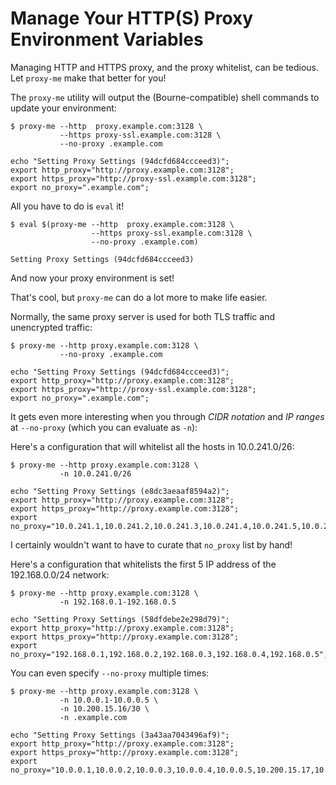 Manage Your HTTP(S) Proxy Environment Variables
===============================================

Managing HTTP and HTTPS proxy, and the proxy whitelist, can be
tedious.  Let `proxy-me` make that better for you!

The `proxy-me` utility will output the (Bourne-compatible) shell
commands to update your environment:

```
$ proxy-me --http  proxy.example.com:3128 \
           --https proxy-ssl.example.com:3128 \
           --no-proxy .example.com

echo "Setting Proxy Settings (94dcfd684ccceed3)";
export http_proxy="http://proxy.example.com:3128";
export https_proxy="http://proxy-ssl.example.com:3128";
export no_proxy=".example.com";
```

All you have to do is `eval` it!

```
$ eval $(proxy-me --http  proxy.example.com:3128 \
                  --https proxy-ssl.example.com:3128 \
                  --no-proxy .example.com)

Setting Proxy Settings (94dcfd684ccceed3)
```

And now your proxy environment is set!

That's cool, but `proxy-me` can do a lot more to make life easier.

Normally, the same proxy server is used for both TLS traffic and
unencrypted traffic:

```
$ proxy-me --http proxy.example.com:3128 \
           --no-proxy .example.com

echo "Setting Proxy Settings (94dcfd684ccceed3)";
export http_proxy="http://proxy.example.com:3128";
export https_proxy="http://proxy-ssl.example.com:3128";
export no_proxy=".example.com";
```

It gets even more interesting when you through _CIDR notation_ and
_IP ranges_ at `--no-proxy` (which you can evaluate as `-n`):

Here's a configuration that will whitelist all the hosts in
10.0.241.0/26:

```
$ proxy-me --http proxy.example.com:3128 \
           -n 10.0.241.0/26

echo "Setting Proxy Settings (e8dc3aeaaf8594a2)";
export http_proxy="http://proxy.example.com:3128";
export https_proxy="http://proxy.example.com:3128";
export no_proxy="10.0.241.1,10.0.241.2,10.0.241.3,10.0.241.4,10.0.241.5,10.0.241.6,10.0.241.7,10.0.241.8,10.0.241.9,10.0.241.10,10.0.241.11,10.0.241.12,10.0.241.13,10.0.241.14,10.0.241.15,10.0.241.16,10.0.241.17,10.0.241.18,10.0.241.19,10.0.241.20,10.0.241.21,10.0.241.22,10.0.241.23,10.0.241.24,10.0.241.25,10.0.241.26,10.0.241.27,10.0.241.28,10.0.241.29,10.0.241.30,10.0.241.31,10.0.241.32,10.0.241.33,10.0.241.34,10.0.241.35,10.0.241.36,10.0.241.37,10.0.241.38,10.0.241.39,10.0.241.40,10.0.241.41,10.0.241.42,10.0.241.43,10.0.241.44,10.0.241.45,10.0.241.46,10.0.241.47,10.0.241.48,10.0.241.49,10.0.241.50,10.0.241.51,10.0.241.52,10.0.241.53,10.0.241.54,10.0.241.55,10.0.241.56,10.0.241.57,10.0.241.58,10.0.241.59,10.0.241.60,10.0.241.61,10.0.241.62";
```

I certainly wouldn't want to have to curate that `no_proxy` list
by hand!

Here's a configuration that whitelists the first 5 IP address of
the 192.168.0.0/24 network:

```
$ proxy-me --http proxy.example.com:3128 \
           -n 192.168.0.1-192.168.0.5

echo "Setting Proxy Settings (58dfdebe2e298d79)";
export http_proxy="http://proxy.example.com:3128";
export https_proxy="http://proxy.example.com:3128";
export no_proxy="192.168.0.1,192.168.0.2,192.168.0.3,192.168.0.4,192.168.0.5";
```

You can even specify `--no-proxy` multiple times:

```
$ proxy-me --http proxy.example.com:3128 \
           -n 10.0.0.1-10.0.0.5 \
		   -n 10.200.15.16/30 \
		   -n .example.com

echo "Setting Proxy Settings (3a43aa7043496af9)";
export http_proxy="http://proxy.example.com:3128";
export https_proxy="http://proxy.example.com:3128";
export no_proxy="10.0.0.1,10.0.0.2,10.0.0.3,10.0.0.4,10.0.0.5,10.200.15.17,10.200.15.18,.example.com";
```
